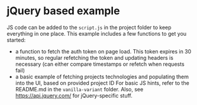 # jQuery based example

JS code can be added to the `script.js` in the project folder to keep everything in one place.
This example includes a few functions to get you started:
* a function to fetch the auth token on page load. This token expires in 30 minutes, so regular refetching the token and updating headers is necessary (can either compare timestamps or refetch when requests fail)
* a basic example of fetching projects technologies and populating them into the UI, based on provided project ID
For basic JS hints, refer to the README.md in the `vanilla-variant` folder.
Also, see https://api.jquery.com/ for jQuery-specific stuff.